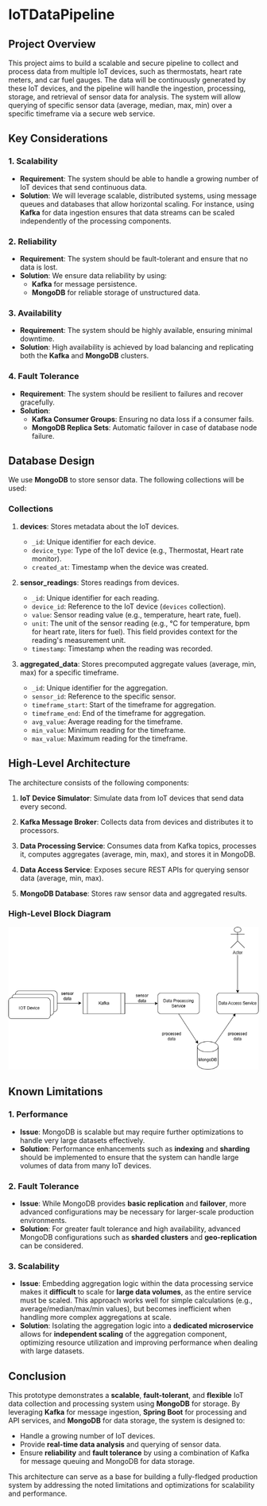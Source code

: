 # IoTDataPipeline

## Project Overview

This project aims to build a scalable and secure pipeline to collect and process data from multiple IoT devices, such as thermostats, heart rate meters, and car fuel gauges. The data will be continuously generated by these IoT devices, and the pipeline will handle the ingestion, processing, storage, and retrieval of sensor data for analysis. The system will allow querying of specific sensor data (average, median, max, min) over a specific timeframe via a secure web service.

## Key Considerations

### 1. **Scalability**
- **Requirement**: The system should be able to handle a growing number of IoT devices that send continuous data.
- **Solution**: We will leverage scalable, distributed systems, using message queues and databases that allow horizontal scaling. For instance, using **Kafka** for data ingestion ensures that data streams can be scaled independently of the processing components.

### 2. **Reliability**
- **Requirement**: The system should be fault-tolerant and ensure that no data is lost.
- **Solution**: We ensure data reliability by using:
    - **Kafka** for message persistence.
    - **MongoDB** for reliable storage of unstructured data.

### 3. **Availability**
- **Requirement**: The system should be highly available, ensuring minimal downtime.
- **Solution**: High availability is achieved by load balancing and replicating both the **Kafka** and **MongoDB** clusters.

### 4. **Fault Tolerance**
- **Requirement**: The system should be resilient to failures and recover gracefully.
- **Solution**:
    - **Kafka Consumer Groups**: Ensuring no data loss if a consumer fails.
    - **MongoDB Replica Sets**: Automatic failover in case of database node failure.

## Database Design

We use **MongoDB** to store sensor data. The following collections will be used:

### Collections

1. **devices**: Stores metadata about the IoT devices.
    - `_id`: Unique identifier for each device.
    - `device_type`: Type of the IoT device (e.g., Thermostat, Heart rate monitor).
    - `created_at`: Timestamp when the device was created.

2. **sensor_readings**: Stores readings from devices.
    - `_id`: Unique identifier for each reading.
    - `device_id`: Reference to the IoT device (`devices` collection).
    - `value`: Sensor reading value (e.g., temperature, heart rate, fuel).
    - `unit`: The unit of the sensor reading (e.g., °C for temperature, bpm for heart rate, liters for fuel). This field provides context for the reading's measurement unit.
    - `timestamp`: Timestamp when the reading was recorded.

3. **aggregated_data**: Stores precomputed aggregate values (average, min, max) for a specific timeframe.
    - `_id`: Unique identifier for the aggregation.
    - `sensor_id`: Reference to the specific sensor.
    - `timeframe_start`: Start of the timeframe for aggregation.
    - `timeframe_end`: End of the timeframe for aggregation.
    - `avg_value`: Average reading for the timeframe.
    - `min_value`: Minimum reading for the timeframe.
    - `max_value`: Maximum reading for the timeframe.

## High-Level Architecture

The architecture consists of the following components:

1. **IoT Device Simulator**: Simulate data from IoT devices that send data every second.

2. **Kafka Message Broker**: Collects data from devices and distributes it to processors.

3. **Data Processing Service**: Consumes data from Kafka topics, processes it, computes aggregates (average, min, max), and stores it in MongoDB.

4. **Data Access Service**: Exposes secure REST APIs for querying sensor data (average, min, max).

5. **MongoDB Database**: Stores raw sensor data and aggregated results.

### High-Level Block Diagram
![IOTDataPipeline_Architecture](IOTDataPipeline_Architecture.png)

## Known Limitations

### 1. **Performance**
- **Issue**: MongoDB is scalable but may require further optimizations to handle very large datasets effectively.
- **Solution**: Performance enhancements such as **indexing** and **sharding** should be implemented to ensure that the system can handle large volumes of data from many IoT devices.

### 2. **Fault Tolerance**
- **Issue**: While MongoDB provides **basic replication** and **failover**, more advanced configurations may be necessary for larger-scale production environments.
- **Solution**: For greater fault tolerance and high availability, advanced MongoDB configurations such as **sharded clusters** and **geo-replication** can be considered.

### 3. **Scalability**
- **Issue**: Embedding aggregation logic within the data processing service makes it **difficult** to scale for **large data volumes**, as the entire service must be scaled. This approach works well for simple calculations (e.g., average/median/max/min values), but becomes inefficient when handling more complex aggregations at scale.
- **Solution**: Isolating the aggregation logic into a **dedicated microservice** allows for **independent scaling** of the aggregation component, optimizing resource utilization and improving performance when dealing with large datasets.

## Conclusion

This prototype demonstrates a **scalable**, **fault-tolerant**, and **flexible** IoT data collection and processing system using **MongoDB** for storage. By leveraging **Kafka** for message ingestion, **Spring Boot** for processing and API services, and **MongoDB** for data storage, the system is designed to:
- Handle a growing number of IoT devices.
- Provide **real-time data analysis** and querying of sensor data.
- Ensure **reliability** and **fault tolerance** by using a combination of Kafka for message queuing and MongoDB for data storage.

This architecture can serve as a base for building a fully-fledged production system by addressing the noted limitations and optimizations for scalability and performance.
